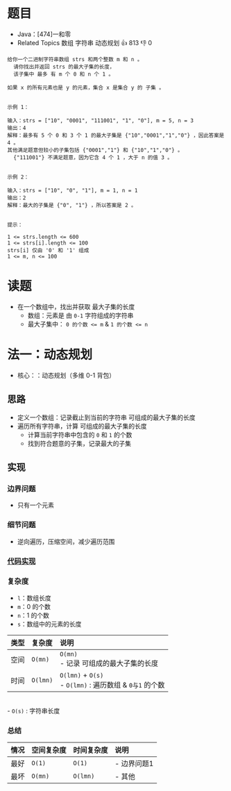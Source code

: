 # 题目

- Java：[474]一和零
- Related Topics 数组 字符串 动态规划 👍 813 👎 0

```text
给你一个二进制字符串数组 strs 和两个整数 m 和 n 。 
  请你找出并返回 strs 的最大子集的长度，
  该子集中 最多 有 m 个 0 和 n 个 1 。 

如果 x 的所有元素也是 y 的元素，集合 x 是集合 y 的 子集 。 


示例 1： 

输入：strs = ["10", "0001", "111001", "1", "0"], m = 5, n = 3
输出：4
解释：最多有 5 个 0 和 3 个 1 的最大子集是 {"10","0001","1","0"} ，因此答案是 4 。
其他满足题意但较小的子集包括 {"0001","1"} 和 {"10","1","0"} 。
  {"111001"} 不满足题意，因为它含 4 个 1 ，大于 n 的值 3 。


示例 2： 

输入：strs = ["10", "0", "1"], m = 1, n = 1
输出：2
解释：最大的子集是 {"0", "1"} ，所以答案是 2 。


提示： 

1 <= strs.length <= 600 
1 <= strs[i].length <= 100 
strs[i] 仅由 '0' 和 '1' 组成 
1 <= m, n <= 100 
```

# 读题

- 在一个数组中，找出并获取 最大子集的长度
  - 数组：元素是 由 `0-1` 字符组成的字符串
  - 最大子集中： `0 的个数 <= m` & `1 的个数 <= n`

# 法一：动态规划

- 核心：：动态规划（多维 0-1 背包）

## 思路

- 定义一个数组：记录截止到当前的字符串 可组成的最大子集的长度
- 遍历所有字符串，计算 可组成的最大子集的长度
  - 计算当前字符串中包含的 `0` 和 `1` 的个数
  - 找到符合题意的子集，记录最大的子集

## 实现

### 边界问题

- 只有一个元素

### 细节问题

- 逆向遍历，压缩空间，减少遍历范围

### [代码实现](Demo01.java)

### 复杂度

- `l`：数组长度
- `m`：0 的个数
- `n`：1 的个数
- `s`：数组中的元素的长度

类型 | 复杂度 | 说明
:--- |:--- |:---
空间 | `O(mn)` | `O(mn)` </br> - 记录 可组成的最大子集的长度
时间 | `O(lmn)` | `O(lmn)` + `O(s)` </br> - `O(lmn)` : 遍历数组 & `0与1` 的个数
 </br> - `O(s)` : 字符串长度

### 总结

情况 | 空间复杂度 | 时间复杂度 | 说明
:--- |:--- |:--- |:---
最好 | `O(1)` | `O(1)` | - 边界问题1
最坏 | `O(mn)` | `O(lmn)` | - 其他
